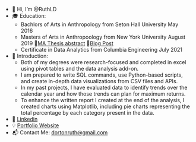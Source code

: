 - 👋 Hi, I’m @RuthLD
- 🎓 Education:
  - Bachlors of Arts in Anthropology from Seton Hall University May 2016 
  - Masters of Arts in Anthropoology from New York University August 2019 🔗[MA Thesis abstract](https://as.nyu.edu/content/dam/nyu-as/anthropology/documents/Dorton%20abstract.pdf) 🔗[Blog Post](https://ruthdorton.com/blog/f/finding-significance-in-my-master%E2%80%99s-thesis)
  - Certificate in Data Analytics from Columbia Engineering July 2021
- 💬 Introduction:
  - Both of my degrees were research-focused and completed in excel using pivot tables and the data analysis add-on. 
  - I am prepared to write SQL commands, use Python-based scripts, and create in-depth data visualizations from CSV files and APIs.  
  - In my past projects, I have evaluated data to identify trends over the calendar year and how those trends can plan for maximum returns. 
  - To enhance the written report I created at the end of the analysis, I created charts using Matplotlib, including pie charts representing the total percentage by each category present in the data.
- 💼 [Linkedin](https://www.linkedin.com/in/ruth-l-dorton/)
- 💡 [Portfolio Website](https://ruthdorton.com/portfolio)
- 📬 Contact Me: dortonruth@gmail.com 
